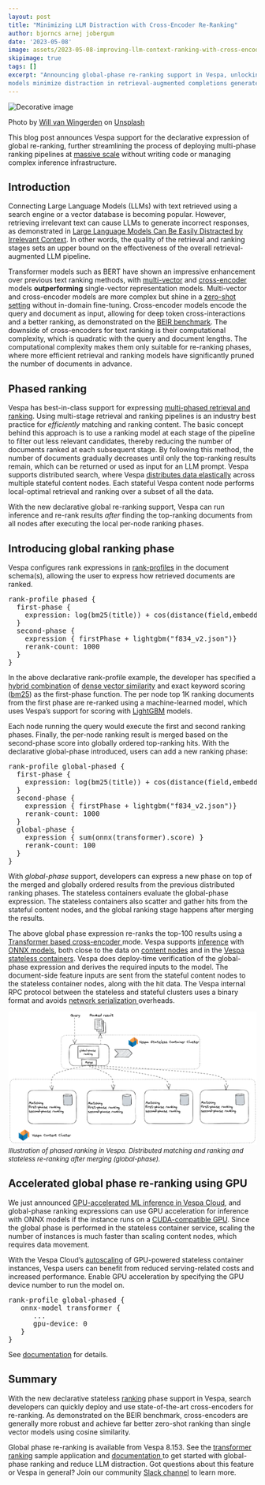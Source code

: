 ```yaml
---  
layout: post 
title: "Minimizing LLM Distraction with Cross-Encoder Re-Ranking"
author: bjorncs arnej jobergum 
date: '2023-05-08' 
image: assets/2023-05-08-improving-llm-context-ranking-with-cross-encoders/will-van-wingerden-dsvJgiBJTOs-unsplash.jpg
skipimage: true 
tags: [] 
excerpt: "Announcing global-phase re-ranking support in Vespa, unlocking efficient re-ranking with precise cross-encoder models. Cross-encoder
models minimize distraction in retrieval-augmented completions generated by Large Language Models." 
---
```


![Decorative
image](/assets/2023-05-08-improving-llm-context-ranking-with-cross-encoders/will-van-wingerden-dsvJgiBJTOs-unsplash.jpg)
<p class="image-credit">Photo by <a href="https://unsplash.com/@willvanw?utm_source=unsplash&utm_medium=referral&utm_content=creditCopyText">Will van Wingerden</a> on <a href="https://unsplash.com/photos/dsvJgiBJTOs?utm_source=unsplash&utm_medium=referral&utm_content=creditCopyText">Unsplash</a>
</p>


This blog post announces Vespa support for the declarative expression
of global re-ranking, further streamlining the process of deploying
multi-phase ranking pipelines at [massive
scale](https://engineering.atspotify.com/2022/03/introducing-natural-language-search-for-podcast-episodes/)
without writing code or managing complex inference infrastructure.


## Introduction

Connecting Large Language Models (LLMs) with text retrieved using
a search engine or a vector database is becoming popular. However,
retrieving irrelevant text can cause LLMs to generate incorrect
responses, as demonstrated in [Large Language Models Can Be Easily
Distracted by Irrelevant Context](https://arxiv.org/abs/2302.00093).
In other words, the quality of the retrieval and ranking stages
sets an upper bound on the effectiveness of the overall retrieval-augmented
LLM pipeline.

Transformer models such as BERT have shown an impressive enhancement
over previous text ranking methods, with
[multi-vector](https://blog.vespa.ai/semantic-search-with-multi-vector-indexing/)
and
[cross-encoder](https://blog.vespa.ai/pretrained-transformer-language-models-for-search-part-4/)
models **outperforming** single-vector representation models.
Multi-vector and cross-encoder models are more complex but shine
in a [zero-shot
setting](https://blog.vespa.ai/improving-zero-shot-ranking-with-vespa/)
without in-domain fine-tuning. Cross-encoder models encode the query
and document as input, allowing for deep token cross-interactions
and a better ranking, as demonstrated on the [BEIR
benchmark](https://github.com/beir-cellar/beir). The downside of
cross-encoders for text ranking is their computational complexity,
which is quadratic with the query and document lengths. The
computational complexity makes them only suitable for re-ranking
phases, where more efficient retrieval and ranking models have
significantly pruned the number of documents in advance.


## Phased ranking

Vespa has best-in-class support for expressing [multi-phased retrieval
and ranking](https://docs.vespa.ai/en/phased-ranking.html). Using
multi-stage retrieval and ranking pipelines is an industry best
practice for _efficiently_ matching and ranking content. The basic
concept behind this approach is to use a ranking model at each stage
of the pipeline to filter out less relevant candidates, thereby
reducing the number of documents ranked at each subsequent stage.
By following this method, the number of documents gradually decreases
until only the top-ranking results remain, which can be returned
or used as input for an LLM prompt. Vespa supports distributed
search, where Vespa [distributes data
elastically](https://docs.vespa.ai/en/elasticity.html) across
multiple stateful content nodes. Each stateful Vespa content node
performs local-optimal retrieval and ranking over a subset of all
the data.

With the new declarative global re-ranking support, Vespa can run
inference and re-rank results _after_ finding the top-ranking
documents from all nodes after executing the local per-node ranking
phases.

## Introducing global ranking phase

Vespa configures rank expressions in
[rank-profiles](https://docs.vespa.ai/en/ranking.html) in the
document schema(s), allowing the user to express how retrieved
documents are ranked.

<pre>
rank-profile phased {
  first-phase {
    expression: log(bm25(title)) + cos(distance(field,embedding))    
  }
  second-phase {
    expression { firstPhase + lightgbm("f834_v2.json")}
    rerank-count: 1000
  }
}
</pre>

In the above declarative rank-profile example, the developer has
specified a [hybrid
combination](https://blog.vespa.ai/improving-zero-shot-ranking-with-vespa-part-two/)
of [dense vector
similarity](https://docs.vespa.ai/en/approximate-nn-hnsw.html) and
exact keyword scoring
([bm25](https://docs.vespa.ai/en/reference/bm25.html)) as the
first-phase function. The per node top 1K ranking documents from
the first phase are re-ranked using a machine-learned model, which
uses Vespa’s support for scoring with
[LightGBM](https://docs.vespa.ai/en/lightgbm.html) models.

Each node running the query would execute the first and second
ranking phases. Finally, the per-node ranking result is merged based
on the second-phase score into globally ordered top-ranking hits.
With the declarative global-phase introduced, users can add a new
ranking phase:

<pre>
rank-profile global-phased {
  first-phase {
    expression: log(bm25(title)) + cos(distance(field,embedding))    
  }
  second-phase {
    expression { firstPhase + lightgbm("f834_v2.json")}
    rerank-count: 1000
  }
  global-phase {
    expression { sum(onnx(transformer).score) } 
    rerank-count: 100
  }
}
</pre>

With *global-phase* support, developers can express a new phase on
top of the merged and globally ordered results from the previous
distributed ranking phases. The stateless containers evaluate the
global-phase expression. The stateless containers also scatter and
gather hits from the stateful content nodes, and the global ranking
stage happens after merging the results.

The above global phase expression re-ranks the top-100 results using
a [Transformer based cross-encoder
](https://blog.vespa.ai/pretrained-transformer-language-models-for-search-part-4/)mode.
Vespa supports
[inference](https://blog.vespa.ai/stateless-model-evaluation/) with
[ONNX models](https://docs.vespa.ai/en/onnx.html), both close to
the data on [content
nodes](https://blog.vespa.ai/stateful-model-serving-how-we-accelerate-inference-using-onnx-runtime/)
and in the [Vespa stateless
containers](https://blog.vespa.ai/stateless-model-evaluation/).
Vespa does deploy-time verification of the global-phase expression
and derives the required inputs to the model. The document-side
feature inputs are sent from the stateful content nodes to the
stateless container nodes, along with the hit data. The Vespa
internal RPC protocol between the stateless and stateful clusters
uses a binary format and avoids [network serialization
](https://blog.vespa.ai/scaling-tensorflow-model-evaluation-with-vespa/)overheads.

![Vespa phased ranking](/assets/2023-05-08-improving-llm-context-ranking-with-cross-encoders/image1.png)
<font size="2"><i>Illustration of phased ranking in Vespa. Distributed matching and ranking and stateless re-ranking after merging (global-phase).</i></font>

## Accelerated global phase re-ranking using GPU

We just announced [GPU-accelerated ML inference in Vespa
Cloud](https://blog.vespa.ai/gpu-accelerated-ml-inference-in-vespa-cloud/),
and global-phase ranking expressions can use GPU acceleration for
inference with ONNX models if the instance runs on a [CUDA-compatible
GPU](https://docs.vespa.ai/en/vespa-gpu-container.html). Since the
global phase is performed in the stateless container service, scaling
the number of instances is much faster than scaling content nodes,
which requires data movement.

With the Vespa Cloud’s [autoscaling](https://cloud.vespa.ai/en/autoscaling)
of GPU-powered stateless container instances, Vespa users can benefit
from reduced serving-related costs and increased performance. Enable
GPU acceleration by specifying the GPU device number to run the
model on.
<pre>
rank-profile global-phased {
   onnx-model transformer {
      ...
      gpu-device: 0
   }
}
</pre>
See [documentation](https://docs.vespa.ai/en/reference/schema-reference.html#onnx-model) for details.

## Summary

With the new declarative stateless
[ranking](https://docs.vespa.ai/en/ranking.html) phase support in
Vespa, search developers can quickly deploy and use state-of-the-art
cross-encoders for re-ranking. As demonstrated on the BEIR benchmark,
cross-encoders are generally more robust and achieve far better
zero-shot ranking than single vector models using cosine similarity.

Global phase re-ranking is available from Vespa 8.153. See the [transformer
ranking](https://github.com/vespa-engine/sample-apps/tree/master/transformers)
sample application and [documentation
](https://docs.vespa.ai/en/phased-ranking.html#global-phase)to get
started with global-phase ranking and reduce LLM distraction. Got
questions about this feature or Vespa in general? Join our community
[Slack channel](https://slack.vespa.ai/) to learn more.

